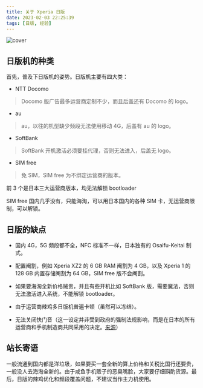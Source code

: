 ```yaml
---
title: 关于 Xperia 日版
date: 2023-02-03 22:25:39
tags: [日版, 经验]
---
```


![cover](https://cdn.jsdelivr.net/gh/xperiawiki/xperiawiki.github.io/source/assets/images/xperia-japanese-variation/cover.png)

## 日版机的种类

首先，普及下日版机的姿势。日版机主要有四大类：

* NTT Docomo

> Docomo 版广告最多运营商定制不少，而且后盖还有 Docomo 的 logo。

* au

> au，以往的机型缺少频段无法使用移动 4G，后盖有 au 的 logo。

* SoftBank

> SoftBank 开机激活必须要挂代理，否则无法进入，后盖无 logo。

* SIM free

> 免 SIM，SIM free 为不绑定运营商的版本。

前 3 个是日本三大运营商版本，均无法解锁 bootloader

SIM free 国内几乎没有，只能海淘，可以用日本国内的各种 SIM 卡，无运营商限制，可以解锁。

## 日版的缺点

* 国内 4G，5G 频段都不全，NFC 标准不一样，日本独有的 Osaifu-Keitai 制式。

* 配置阉割，例如 Xperia XZ2 的 6 GB RAM 阉割为 4 GB，以及 Xperia 1 的 128 GB 内置存储阉割为 64 GB，SIM free 版不会阉割。

* 如果要海淘全新价格贼贵，并且有些开机比如 SoftBank 版，需要魔法，否则无法激活进入系统，不能解锁 bootloader。

* 由于运营商辣鸡多日版机普遍卡顿（虽然可以冻结）。

* 无法关闭快门音（这一设定并非受到政府的强制法规影响，而是在日本的所有运营商和手机制造商共同采用的决定。[来源](https://news.yahoo.com/phone-cameras-japan-really-shutter-143317566.html)）

## 站长寄语

一般流通到国内都是洋垃圾，如果要买一套全新的算上价格和关税比国行还要贵，一般没人去海淘全新的。由于咸鱼手机贩子的恶臭嘴脸，大家要仔细斟酌货源。最后，日版的辣鸡优化和频段覆盖问题，不建议当作主力机使用。
